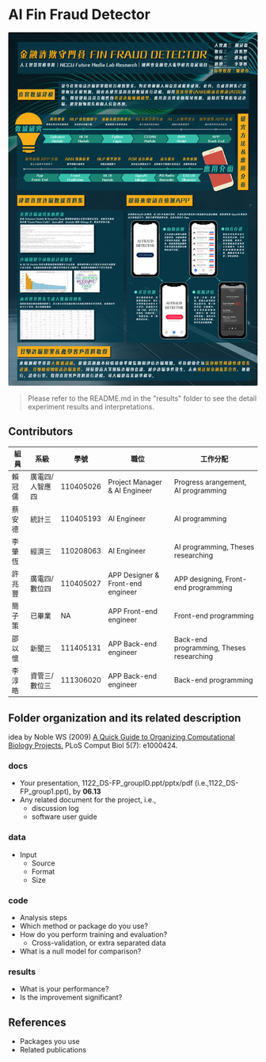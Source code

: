 # AI Fin Fraud Detector
![teaser](teaser.png)
> Please refer to the README.md in the "results" folder to see the detail experiment results and interpretations.

## Contributors
| 組員    | 系級              | 學號       | 職位                     | 工作分配             |
|---------|-------------------|------------|--------------------------|----------------------|
| 賴冠儒  | 廣電四/人智應四   | 110405026  | Project Manager & AI Engineer     | Progress arangement, AI programming |
| 蔡安德  | 統計三            | 110405193  |  AI Engineer               | AI programming |
| 李肇恆  | 經濟三            | 110208063  | AI Engineer               | AI programming, Theses researching |
| 許兆豐  | 廣電四/數位四     | 110405027  | APP Designer & Front-end engineer       | APP designing, Front-end programming |
| 簡子策  | 已畢業            | NA  |  APP Front-end engineer               | Front-end programming |
| 邵以懷  | 新聞三            | 111405131  | APP Back-end engineer               | Back-end programming, Theses researching |
| 李淳皓  | 資管三/數位三     | 111306020  | APP Back-end engineer               | Back-end programming |

## Folder organization and its related description
idea by Noble WS (2009) [A Quick Guide to Organizing Computational Biology Projects.](https://journals.plos.org/ploscompbiol/article?id=10.1371/journal.pcbi.1000424) PLoS Comput Biol 5(7): e1000424.

### docs
* Your presentation, 1122_DS-FP_groupID.ppt/pptx/pdf (i.e.,1122_DS-FP_group1.ppt), by **06.13**
* Any related document for the project, i.e.,
  * discussion log
  * software user guide

### data
* Input
  * Source
  * Format
  * Size

### code
* Analysis steps
* Which method or package do you use?
* How do you perform training and evaluation?
  * Cross-validation, or extra separated data
* What is a null model for comparison?

### results
* What is your performance?
* Is the improvement significant?

## References
* Packages you use
* Related publications
